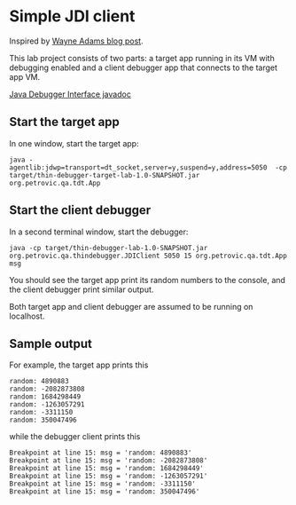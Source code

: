 Simple JDI client
=================

Inspired by [Wayne Adams blog post](http://wayne-adams.blogspot.com/2011/10/generating-minable-event-stream-with.html).

This lab project consists of two parts:  a target app running in its VM with debugging enabled and a client debugger app that connects to the target app VM.

[Java Debugger Interface javadoc](http://docs.oracle.com/javase/1.5.0/docs/guide/jpda/jdi/index.html)

Start the target app
--------------------

In one window, start the target app:

`java -agentlib:jdwp=transport=dt_socket,server=y,suspend=y,address=5050  -cp target/thin-debugger-target-lab-1.0-SNAPSHOT.jar org.petrovic.qa.tdt.App`

Start the client debugger
-----------------------------------------------------

In a second terminal window, start the debugger:

`java -cp target/thin-debugger-lab-1.0-SNAPSHOT.jar org.petrovic.qa.thindebugger.JDIClient 5050 15 org.petrovic.qa.tdt.App msg`

You should see the target app print its random numbers to the console, and the client debugger print similar output.

Both target app and client debugger are assumed to be running on localhost.

Sample output
-------------

For example, the target app prints this

    random: 4890883
    random: -2082873808
    random: 1684298449
    random: -1263057291
    random: -3311150
    random: 350047496

while the debugger client prints this

    Breakpoint at line 15: msg = 'random: 4890883'
    Breakpoint at line 15: msg = 'random: -2082873808'
    Breakpoint at line 15: msg = 'random: 1684298449'
    Breakpoint at line 15: msg = 'random: -1263057291'
    Breakpoint at line 15: msg = 'random: -3311150'
    Breakpoint at line 15: msg = 'random: 350047496'